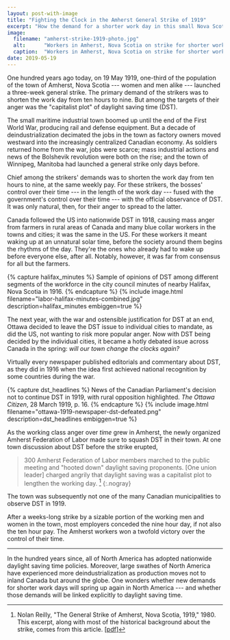 ```yaml
---
layout: post-with-image
title: "Fighting the Clock in the Amherst General Strike of 1919"
excerpt: "How the demand for a shorter work day in this small Nova Scotia town fused with the anger about Canadian daylight saving time."
image:
  filename: "amherst-strike-1919-photo.jpg"
  alt:      "Workers in Amherst, Nova Scotia on strike for shorter work days in 1919."
  caption:  "Workers in Amherst, Nova Scotia on strike for shorter work days in 1919."
date: 2019-05-19
---
```



One hundred years ago today, on 19 May 1919, one-third of the population of
the town of Amherst, Nova Scotia --- women and men alike --- launched a three-week
general strike. The primary demand of the strikers was to shorten the work day
from ten hours to nine. But among the targets of their anger was the
"capitalist plot" of daylight saving time (DST).

The small maritime industrial town boomed up until the end of the First World
War, producing rail and defense equipment. But a decade of deindustrialization
decimated the jobs in the town as factory owners moved westward into the
increasingly centralized Canadian economy. As soldiers returned home from the
war, jobs were scarce; mass industrial actions and news of the Bolshevik
revolution were both on the rise; and the town of Winnipeg, Manitoba had
launched a general strike only days before.

Chief among the strikers' demands was to shorten the work day from ten hours
to nine, at the same weekly pay. For these strikers, the bosses' control over
their time --- in the length of the work day --- fused with the government's
control over their time --- with the official observance of DST. It was only
natural, then, for their anger to spread to the latter.

Canada followed the US into nationwide DST in 1918, causing mass anger from
farmers in rural areas of Canada and many blue collar workers in the towns and
cities; it was the same in the US. For these workers it meant waking up at an
unnatural solar time, before the society around them begins the rhythms of the
day. They're the ones who already had to wake up before everyone else, after
all. Notably, however, it was far from consensus for all but the farmers.

{% capture halifax_minutes %}
Sample of opinions of DST among different segments of the workforce in the city council minutes of nearby Halifax, Nova Scotia in 1916.
{% endcapture %}
{% include image.html filename="labor-halifax-minutes-combined.jpg" description=halifax_minutes embiggen=true %}

The next year, with the war and ostensible justification for DST at an end,
Ottawa decided to leave the DST issue to individual cities to mandate, as did
the US, not wanting to risk more popular anger. Now with DST being decided by
the individual cities, it became a hotly debated issue across Canada in the
spring: _will our town change the clocks again?_

Virtually every newspaper published editorials and commentary about DST, as
they did in 1916 when the idea first achieved national recognition by some
countries during the war.

{% capture dst_headlines %}
News of the Canadian Parliament's decision not to continue DST in 1919, with rural opposition highlighted. <em>The Ottawa Citizen</em>, 28 March 1919, p. 16.
{% endcapture %}
{% include image.html filename="ottawa-1919-newspaper-dst-defeated.png" description=dst_headlines embiggen=true %}

As the working class anger over _time_ grew in Amherst, the newly organized
Amherst Federation of Labor made sure to squash DST in their town. At one town
discussion about DST before the strike erupted,

> 300 Amherst Federation of Labor members marched to the public meeting and
> "hooted down" daylight saving proponents. [One union leader] charged angrily
> that daylight saving was a capitalist plot to lengthen the working day.
> [^excerpt]
{:.nogray}

The town was subsequently not one of the many Canadian municipalities to
observe DST in 1919.

After a weeks-long strike by a sizable portion of the working men and women
in the town, most employers conceded the nine hour day, if not also the ten
hour pay. The Amherst workers won a twofold victory over the control of their
time.

* * *

In the hundred years since, all of North America has adopted nationwide
daylight saving time policies. Moreover, large swathes of North America have
experienced more deindustrialization as production moves not to inland Canada
but around the globe. One wonders whether new demands for shorter work days
will spring up again in North America --- and whether those demands will be
linked explicitly to daylight saving time.


[^excerpt]:
    Nolan Reilly, "The General Strike of Amherst, Nova Scotia, 1919," 1980.
    This excerpt, along with most of the historical background about the strike,
    comes from this article. [[pdf](https://journals.lib.unb.ca/index.php/Acadiensis/article/download/11527/12277)]
